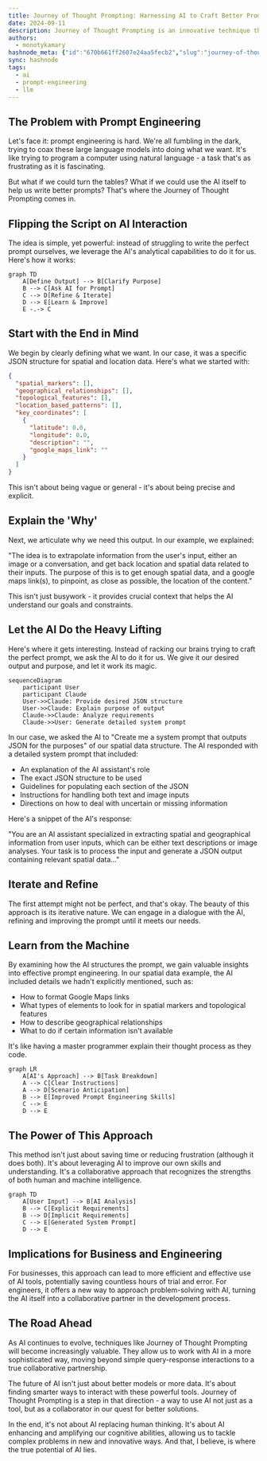 ```yaml
---
title: Journey of Thought Prompting: Harnessing AI to Craft Better Prompts
date: 2024-09-11
description: Journey of Thought Prompting is an innovative technique that leverages AI to craft more effective prompts for large language models. This approach uses the analytical capabilities of AI assistants to help users create detailed system prompts, fill in missing details, and iteratively refine their prompt engineering skills. It represents a shift towards collaborative AI interaction, enhancing problem-solving capabilities for businesses and engineers.
authors:
  - monotykamary
hashnode_meta: {"id":"670b661ff2607e24aa5fecb2","slug":"journey-of-thought-prompting-harnessing-ai-to-craft-better-prompts"}
sync: hashnode
tags:
  - ai
  - prompt-engineering
  - llm
---
```


## The Problem with Prompt Engineering

Let's face it: prompt engineering is hard. We're all fumbling in the dark, trying to coax these large language models into doing what we want. It's like trying to program a computer using natural language - a task that's as frustrating as it is fascinating.

But what if we could turn the tables? What if we could use the AI itself to help us write better prompts? That's where the Journey of Thought Prompting comes in.

## Flipping the Script on AI Interaction

The idea is simple, yet powerful: instead of struggling to write the perfect prompt ourselves, we leverage the AI's analytical capabilities to do it for us. Here's how it works:

```mermaid
graph TD
    A[Define Output] --> B[Clarify Purpose]
    B --> C[Ask AI for Prompt]
    C --> D[Refine & Iterate]
    D --> E[Learn & Improve]
    E -.-> C
```

## Start with the End in Mind

We begin by clearly defining what we want. In our case, it was a specific JSON structure for spatial and location data. Here's what we started with:

```json
{
  "spatial_markers": [],
  "geographical_relationships": [],
  "topological_features": [],
  "location_based_patterns": [],
  "key_coordinates": [
    {
      "latitude": 0.0,
      "longitude": 0.0,
      "description": "",
      "google_maps_link": ""
    }
  ]
}
```

This isn't about being vague or general - it's about being precise and explicit.

## Explain the 'Why'

Next, we articulate why we need this output. In our example, we explained:

"The idea is to extrapolate information from the user's input, either an image or a conversation, and get back location and spatial data related to their inputs. The purpose of this is to get enough spatial data, and a google maps link(s), to pinpoint, as close as possible, the location of the content."

This isn't just busywork - it provides crucial context that helps the AI understand our goals and constraints.

## Let the AI Do the Heavy Lifting

Here's where it gets interesting. Instead of racking our brains trying to craft the perfect prompt, we ask the AI to do it for us. We give it our desired output and purpose, and let it work its magic.

```mermaid
sequenceDiagram
    participant User
    participant Claude
    User->>Claude: Provide desired JSON structure
    User->>Claude: Explain purpose of output
    Claude->>Claude: Analyze requirements
    Claude->>User: Generate detailed system prompt
```

In our case, we asked the AI to "Create me a system prompt that outputs JSON for the purposes" of our spatial data structure. The AI responded with a detailed system prompt that included:

- An explanation of the AI assistant's role
- The exact JSON structure to be used
- Guidelines for populating each section of the JSON
- Instructions for handling both text and image inputs
- Directions on how to deal with uncertain or missing information

Here's a snippet of the AI's response:

"You are an AI assistant specialized in extracting spatial and geographical information from user inputs, which can be either text descriptions or image analyses. Your task is to process the input and generate a JSON output containing relevant spatial data..."

## Iterate and Refine

The first attempt might not be perfect, and that's okay. The beauty of this approach is its iterative nature. We can engage in a dialogue with the AI, refining and improving the prompt until it meets our needs.

## Learn from the Machine

By examining how the AI structures the prompt, we gain valuable insights into effective prompt engineering. In our spatial data example, the AI included details we hadn't explicitly mentioned, such as:

- How to format Google Maps links
- What types of elements to look for in spatial markers and topological features
- How to describe geographical relationships
- What to do if certain information isn't available

It's like having a master programmer explain their thought process as they code.

```mermaid
graph LR
    A[AI's Approach] --> B[Task Breakdown]
    A --> C[Clear Instructions]
    A --> D[Scenario Anticipation]
    B --> E[Improved Prompt Engineering Skills]
    C --> E
    D --> E
```

## The Power of This Approach

This method isn't just about saving time or reducing frustration (although it does both). It's about leveraging AI to improve our own skills and understanding. It's a collaborative approach that recognizes the strengths of both human and machine intelligence.

```mermaid
graph TD
    A[User Input] --> B[AI Analysis]
    B --> C[Explicit Requirements]
    B --> D[Implicit Requirements]
    C --> E[Generated System Prompt]
    D --> E
```

## Implications for Business and Engineering

For businesses, this approach can lead to more efficient and effective use of AI tools, potentially saving countless hours of trial and error. For engineers, it offers a new way to approach problem-solving with AI, turning the AI itself into a collaborative partner in the development process.

## The Road Ahead

As AI continues to evolve, techniques like Journey of Thought Prompting will become increasingly valuable. They allow us to work with AI in a more sophisticated way, moving beyond simple query-response interactions to a true collaborative partnership.

The future of AI isn't just about better models or more data. It's about finding smarter ways to interact with these powerful tools. Journey of Thought Prompting is a step in that direction - a way to use AI not just as a tool, but as a collaborator in our quest for better solutions.

In the end, it's not about AI replacing human thinking. It's about AI enhancing and amplifying our cognitive abilities, allowing us to tackle complex problems in new and innovative ways. And that, I believe, is where the true potential of AI lies.
